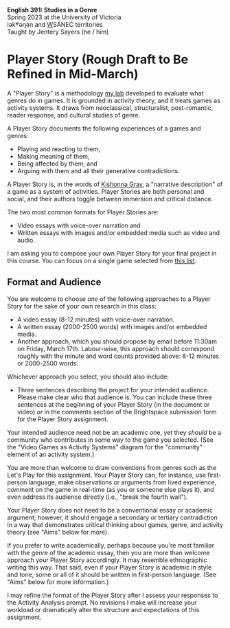**English 391: Studies in a Genre**          
Spring 2023 at the University of Victoria  
lək̓ʷəŋən and <u>W</u>SÁNEĆ territories     
Taught by Jentery Sayers (he / him)      

# Player Story (Rough Draft to Be Refined in Mid-March)

A "Player Story" is a methodology [my lab](https://uvicpraxis.github.io/) developed to evaluate what genres do in games. It is grounded in activity theory, and it treats games as activity systems. It draws from neoclassical, structuralist, post-romantic, reader response, and cultural studies of genre. 

A Player Story documents the following experiences of a games and genres:

* Playing and reacting to them,
* Making meaning of them,
* Being affected by them, and
* Arguing with them and all their generative contradictions.

A Player Story is, in the words of [Kishonna Gray](http://www.kishonnagray.com/), a "narrative description" of a game as a system of activities. Player Stories are both personal and social, and their authors toggle between immersion and critical distance.

The two most common formats for Player Stories are:

* Video essays with voice-over narration and
* Written essays with images and/or embedded media such as video and audio.

I am asking you to compose your own Player Story for your final project in this course. You can focus on a single game selected from [this list](https://docs.google.com/spreadsheets/d/1C6maql6wsx51M6B5YLhgS8cDdqwJXTajUE8Kv5McgLw/edit#gid=0). 

## Format and Audience 

You are welcome to choose *one* of the following approaches to a Player Story for the sake of your own research in this class: 

* A video essay (8-12 minutes) with voice-over narration. 
* A written essay (2000-2500 words) with images and/or embedded media.
* Another approach, which you should propose by email before 11:30am on Friday, March 17th. Labour-wise, this approach should correspond roughly with the minute and word counts provided above: 8-12 minutes or 2000-2500 words. 

Whichever approach you select, you should also include: 

* Three sentences describing the project for your intended audience. Please make clear who that audience is. You can include these three sentences at the beginning of your Player Story (in the document or video) *or* in the comments section of the Brightspace submission form for the Player Story assignment. 

Your intended audience need not be an academic one, yet they *should* be a community who contributes in some way to the game you selected. (See the "Video Games as Activity Systems" diagram for the "community" element of an activity system.)

You are more than welcome to draw conventions from genres such as the Let's Play for this assignment. Your Player Story can, for instance, use first-person language, make observations or arguments from lived experience, comment on the game in real-time (as you or someone else plays it), and even address its audience directly (i.e., "break the fourth wall"). 

Your Player Story does not need to be a conventional essay or academic argument; however, it should engage a secondary or tertiary contradiction in a way that demonstrates critical thinking about games, genre, and activity theory (see "Aims" below for more).

If you prefer to write academically, perhaps because you're most familiar with the genre of the academic essay, then you are more than welcome approach your Player Story accordingly. It may resemble ethnographic writing this way. That said, even if your Player Story is academic in style and tone, some or all of it should be written in first-person language. (See "Aims" below for more information.)

I may refine the format of the Player Story after I assess your responses to the Activity Analysis prompt. No revisions I make will increase your workload or dramatically alter the structure and expectations of this assignment. 
